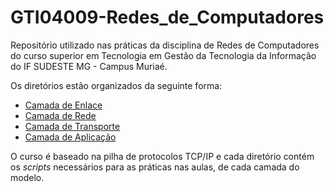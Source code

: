 # GTI04009-Redes_de_Computadores
Repositório utilizado nas práticas da disciplina de Redes de Computadores do curso superior em Tecnologia em Gestão da Tecnologia da Informação do IF SUDESTE MG - Campus Muriaé.

Os diretórios estão organizados da seguinte forma:
- [Camada de Enlace](/camada_enlace/README.md) 
- [Camada de Rede](/camada_rede/README.md) 
- [Camada de Transporte](/camada_transporte/README.md)
- [Camada de Aplicação](/camada_aplicacao/README.md)

O curso é baseado na pilha de protocolos TCP/IP e cada diretório contém os <em>scripts</em> necessários para as práticas nas aulas, de cada camada do modelo.